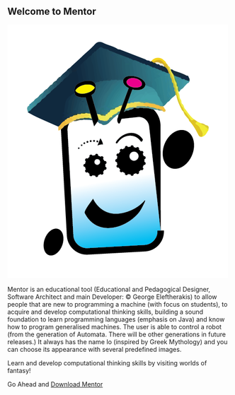 ## Welcome to Mentor
![Mentor](mentor_logo_150-01.png)

Mentor is an educational tool (Educational and Pedagogical Designer, Software Architect and main Developer: &#169; George Eleftherakis) to allow people that are new to programming a machine (with focus on students), to acquire and develop computational thinking skills, building a sound foundation to learn programming languages (emphasis on Java) and know how to program generalised machines. The user is able to control a robot (from the generation of Automata. There will be other generations in future releases.) It always has the name Io (inspired by Greek Mythology) and you can choose its appearance with several predefined images.

Learn and develop computational thinking skills by visiting worlds of fantasy!

Go Ahead and [Download Mentor](MentorForAll.zip)
